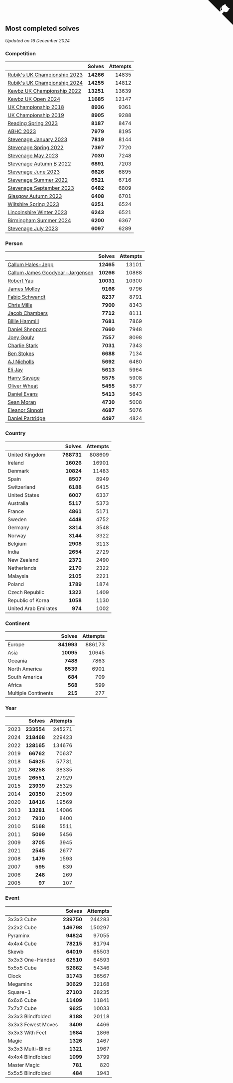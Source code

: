 ## Most completed solves

*Updated on 16 December 2024*


### Competition

|  | Solves | Attempts |
| :--- | ---: | ---: |
| [Rubik's UK Championship 2023](https://www.worldcubeassociation.org/competitions/RubiksUKChampionship2023) | **14266** | 14835 |
| [Rubik's UK Championship 2024](https://www.worldcubeassociation.org/competitions/RubiksUKChampionship2024) | **14255** | 14812 |
| [Kewbz UK Championship 2022](https://www.worldcubeassociation.org/competitions/KewbzUKChampionship2022) | **13251** | 13639 |
| [Kewbz UK Open 2024](https://www.worldcubeassociation.org/competitions/KewbzUKOpen2024) | **11685** | 12147 |
| [UK Championship 2018](https://www.worldcubeassociation.org/competitions/UKC2018) | **8936** | 9361 |
| [UK Championship 2019](https://www.worldcubeassociation.org/competitions/UKChampionship2019) | **8905** | 9288 |
| [Reading Spring 2023](https://www.worldcubeassociation.org/competitions/ReadingSpring2023) | **8187** | 8474 |
| [ABHC 2023](https://www.worldcubeassociation.org/competitions/ABHC2023) | **7979** | 8195 |
| [Stevenage January 2023](https://www.worldcubeassociation.org/competitions/StevenageJanuary2023) | **7819** | 8144 |
| [Stevenage Spring 2022](https://www.worldcubeassociation.org/competitions/StevenageSpring2022) | **7397** | 7720 |
| [Stevenage May 2023](https://www.worldcubeassociation.org/competitions/StevenageMay2023) | **7030** | 7248 |
| [Stevenage Autumn B 2022](https://www.worldcubeassociation.org/competitions/StevenageAutumnB2022) | **6891** | 7203 |
| [Stevenage June 2023](https://www.worldcubeassociation.org/competitions/StevenageJune2023) | **6626** | 6895 |
| [Stevenage Summer 2022](https://www.worldcubeassociation.org/competitions/StevenageSummer2022) | **6521** | 6716 |
| [Stevenage September 2023](https://www.worldcubeassociation.org/competitions/StevenageSeptember2023) | **6482** | 6809 |
| [Glasgow Autumn 2023](https://www.worldcubeassociation.org/competitions/GlasgowAutumn2023) | **6408** | 6701 |
| [Wiltshire Spring 2023](https://www.worldcubeassociation.org/competitions/WiltshireSpring2023) | **6251** | 6524 |
| [Lincolnshire Winter 2023](https://www.worldcubeassociation.org/competitions/LincolnshireWinter2023) | **6243** | 6521 |
| [Birmingham Summer 2024](https://www.worldcubeassociation.org/competitions/BirminghamSummer2024) | **6200** | 6367 |
| [Stevenage July 2023](https://www.worldcubeassociation.org/competitions/StevenageJuly2023) | **6097** | 6289 |

### Person

|  | Solves | Attempts |
| :--- | ---: | ---: |
| [Callum Hales-Jepp](https://www.worldcubeassociation.org/persons/2012HALE01) | **12465** | 13101 |
| [Callum James Goodyear-Jørgensen](https://www.worldcubeassociation.org/persons/2012GOOD02) | **10266** | 10888 |
| [Robert Yau](https://www.worldcubeassociation.org/persons/2009YAUR01) | **10031** | 10300 |
| [James Molloy](https://www.worldcubeassociation.org/persons/2011MOLL01) | **9166** | 9796 |
| [Fabio Schwandt](https://www.worldcubeassociation.org/persons/2014SCHW02) | **8237** | 8791 |
| [Chris Mills](https://www.worldcubeassociation.org/persons/2014MILL04) | **7900** | 8343 |
| [Jacob Chambers](https://www.worldcubeassociation.org/persons/2017CHAM09) | **7712** | 8111 |
| [Billie Hammill](https://www.worldcubeassociation.org/persons/2015HAMM01) | **7681** | 7869 |
| [Daniel Sheppard](https://www.worldcubeassociation.org/persons/2009SHEP01) | **7660** | 7948 |
| [Joey Gouly](https://www.worldcubeassociation.org/persons/2007GOUL01) | **7557** | 8098 |
| [Charlie Stark](https://www.worldcubeassociation.org/persons/2014STAR05) | **7031** | 7343 |
| [Ben Stokes](https://www.worldcubeassociation.org/persons/2018STOK01) | **6688** | 7134 |
| [AJ Nicholls](https://www.worldcubeassociation.org/persons/2015NICH04) | **5692** | 6480 |
| [Eli Jay](https://www.worldcubeassociation.org/persons/2014JAYE01) | **5613** | 5964 |
| [Harry Savage](https://www.worldcubeassociation.org/persons/2013SAVA01) | **5575** | 5908 |
| [Oliver Wheat](https://www.worldcubeassociation.org/persons/2016WHEA01) | **5455** | 5877 |
| [Daniel Evans](https://www.worldcubeassociation.org/persons/2016EVAN06) | **5413** | 5643 |
| [Sean Moran](https://www.worldcubeassociation.org/persons/2016MORA24) | **4730** | 5008 |
| [Eleanor Sinnott](https://www.worldcubeassociation.org/persons/2016SINN01) | **4687** | 5076 |
| [Daniel Partridge](https://www.worldcubeassociation.org/persons/2022PART02) | **4497** | 4824 |

### Country

|  | Solves | Attempts |
| :--- | ---: | ---: |
| United Kingdom | **768731** | 808609 |
| Ireland | **16026** | 16901 |
| Denmark | **10824** | 11483 |
| Spain | **8507** | 8949 |
| Switzerland | **6188** | 6415 |
| United States | **6007** | 6337 |
| Australia | **5117** | 5373 |
| France | **4861** | 5171 |
| Sweden | **4448** | 4752 |
| Germany | **3314** | 3548 |
| Norway | **3144** | 3322 |
| Belgium | **2908** | 3113 |
| India | **2654** | 2729 |
| New Zealand | **2371** | 2490 |
| Netherlands | **2170** | 2322 |
| Malaysia | **2105** | 2221 |
| Poland | **1789** | 1874 |
| Czech Republic | **1322** | 1409 |
| Republic of Korea | **1058** | 1130 |
| United Arab Emirates | **974** | 1002 |

### Continent

|  | Solves | Attempts |
| :--- | ---: | ---: |
| Europe | **841993** | 886173 |
| Asia | **10095** | 10645 |
| Oceania | **7488** | 7863 |
| North America | **6539** | 6901 |
| South America | **684** | 709 |
| Africa | **568** | 599 |
| Multiple Continents | **215** | 277 |

### Year

|  | Solves | Attempts |
| :--- | ---: | ---: |
| 2023 | **233554** | 245271 |
| 2024 | **218468** | 229423 |
| 2022 | **128165** | 134676 |
| 2019 | **66762** | 70637 |
| 2018 | **54925** | 57731 |
| 2017 | **36258** | 38335 |
| 2016 | **26551** | 27929 |
| 2015 | **23939** | 25325 |
| 2014 | **20350** | 21509 |
| 2020 | **18416** | 19569 |
| 2013 | **13281** | 14086 |
| 2012 | **7910** | 8400 |
| 2010 | **5168** | 5511 |
| 2011 | **5099** | 5456 |
| 2009 | **3705** | 3945 |
| 2021 | **2545** | 2677 |
| 2008 | **1479** | 1593 |
| 2007 | **595** | 639 |
| 2006 | **248** | 269 |
| 2005 | **97** | 107 |

### Event

|  | Solves | Attempts |
| :--- | ---: | ---: |
| 3x3x3 Cube | **239750** | 244283 |
| 2x2x2 Cube | **146798** | 150297 |
| Pyraminx | **94824** | 97055 |
| 4x4x4 Cube | **78215** | 81794 |
| Skewb | **64019** | 65503 |
| 3x3x3 One-Handed | **62510** | 64593 |
| 5x5x5 Cube | **52662** | 54346 |
| Clock | **31743** | 36567 |
| Megaminx | **30629** | 32168 |
| Square-1 | **27103** | 28235 |
| 6x6x6 Cube | **11409** | 11841 |
| 7x7x7 Cube | **9625** | 10033 |
| 3x3x3 Blindfolded | **8188** | 20118 |
| 3x3x3 Fewest Moves | **3409** | 4466 |
| 3x3x3 With Feet | **1684** | 1866 |
| Magic | **1326** | 1467 |
| 3x3x3 Multi-Blind | **1321** | 1967 |
| 4x4x4 Blindfolded | **1099** | 3799 |
| Master Magic | **781** | 820 |
| 5x5x5 Blindfolded | **484** | 1943 |


<a href="https://github.com/simonkellly/wca_statistics_uk" class="github-corner" aria-label="View source on Github"><svg width="80" height="80" viewBox="0 0 250 250" style="fill:#151513; color:#fff; position: absolute; top: 0; border: 0; right: 0;" aria-hidden="true"><path d="M0,0 L115,115 L130,115 L142,142 L250,250 L250,0 Z"></path><path d="M128.3,109.0 C113.8,99.7 119.0,89.6 119.0,89.6 C122.0,82.7 120.5,78.6 120.5,78.6 C119.2,72.0 123.4,76.3 123.4,76.3 C127.3,80.9 125.5,87.3 125.5,87.3 C122.9,97.6 130.6,101.9 134.4,103.2" fill="currentColor" style="transform-origin: 130px 106px;" class="octo-arm"></path><path d="M115.0,115.0 C114.9,115.1 118.7,116.5 119.8,115.4 L133.7,101.6 C136.9,99.2 139.9,98.4 142.2,98.6 C133.8,88.0 127.5,74.4 143.8,58.0 C148.5,53.4 154.0,51.2 159.7,51.0 C160.3,49.4 163.2,43.6 171.4,40.1 C171.4,40.1 176.1,42.5 178.8,56.2 C183.1,58.6 187.2,61.8 190.9,65.4 C194.5,69.0 197.7,73.2 200.1,77.6 C213.8,80.2 216.3,84.9 216.3,84.9 C212.7,93.1 206.9,96.0 205.4,96.6 C205.1,102.4 203.0,107.8 198.3,112.5 C181.9,128.9 168.3,122.5 157.7,114.1 C157.9,116.9 156.7,120.9 152.7,124.9 L141.0,136.5 C139.8,137.7 141.6,141.9 141.8,141.8 Z" fill="currentColor" class="octo-body"></path></svg></a><style>.github-corner:hover .octo-arm{animation:octocat-wave 560ms ease-in-out}@keyframes octocat-wave{0%,100%{transform:rotate(0)}20%,60%{transform:rotate(-25deg)}40%,80%{transform:rotate(10deg)}}@media (max-width:500px){.github-corner:hover .octo-arm{animation:none}.github-corner .octo-arm{animation:octocat-wave 560ms ease-in-out}}</style>
